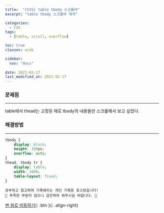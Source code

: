 ```yaml
---
title:  "[CSS] table tbody 스크롤바"
excerpt: "table tbody 스크롤바 제작"

categories:
  - CSS
tags:
  - [table, scroll, overflow]

toc: true
classes: wide

sidebar:
  nav: "docs"
 
date: 2021-02-17
last_modified_at: 2021-02-17
---
```


### 문제점
---
table에서 thead는 고정된 채로 tbody의 내용들만 스크롤해서 보고 싶었다.

### 해결방법
---

```css
tbody {
    display: block;
    height: 100px;
    overflow: auto;
}
thead, tbody tr {
    display: table;
    width: 100%;
    table-layout: fixed;
}
```

```
공부하고 참고하여 기록해두는 개인 기록용 포스팅입니다!
🤔 부족한 부분이 많으니 감안하여 봐주시길 바랍니다. 🤔
```

[맨 위로 이동하기](#){: .btn }{: .align-right}